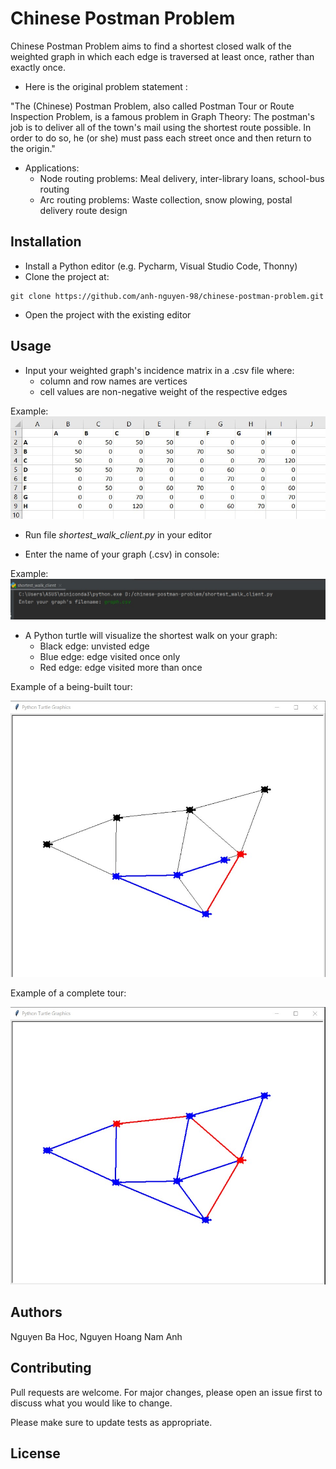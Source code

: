 # Chinese Postman Problem 

Chinese Postman Problem aims to find a shortest closed walk of the weighted graph in which each edge is traversed at least once, rather than exactly once. 

* Here is the original problem statement : 

"The (Chinese) Postman Problem, also called Postman Tour or Route Inspection Problem, is a famous problem in Graph Theory: The postman's job is to deliver all of the town's mail using the shortest route possible. In order to do so, he (or she) must pass each street once and then return to the origin."

* Applications: 
  * Node routing problems: Meal delivery, inter-library loans, school-bus routing
  *  Arc routing problems: Waste collection, snow plowing, postal delivery route design

## Installation  
- Install a Python editor (e.g. Pycharm, Visual Studio Code, Thonny)
- Clone the project at: 

```
git clone https://github.com/anh-nguyen-98/chinese-postman-problem.git
```
- Open the project with the existing editor


## Usage 

- Input your weighted graph's incidence matrix in a .csv file where: 
  - column and row names are vertices
  - cell values are non-negative weight of the respective edges
   
Example:
![graph input](https://github.com/anh-nguyen-98/chinese-postman-problem/blob/main/images/graph.jpg)

- Run file *shortest_walk_client.py* in your editor 

- Enter the name of your graph (.csv) in console: 

Example:
![console](https://github.com/anh-nguyen-98/chinese-postman-problem/blob/main/images/input.jpg)


- A Python turtle will visualize the shortest walk on your graph: 
  * Black edge: unvisted edge 
  * Blue edge: edge visited once only 
  * Red edge: edge visited more than once

Example of a being-built tour: 

![being built tour](https://github.com/anh-nguyen-98/chinese-postman-problem/blob/main/images/building%20tour.jpg)

Example of a complete tour: 

![complete tour](https://github.com/anh-nguyen-98/chinese-postman-problem/blob/main/images/complete%20tour.jpg)

## Authors
Nguyen Ba Hoc, Nguyen Hoang Nam Anh 

## Contributing 

Pull requests are welcome. For major changes, please open an issue first to discuss what you would like to change.

Please make sure to update tests as appropriate.

## License 


